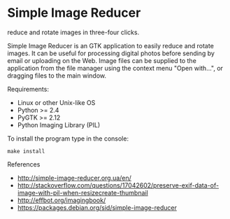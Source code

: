 # Simple Image Reducer
reduce and rotate images in three-four clicks.

Simple Image Reducer is an GTK application to easily reduce and rotate images.
It can be useful for processing digital photos before sending by email or
uploading on the Web. Image files can be supplied to the application from the
file manager using the context menu "Open with...", or dragging files to the
main window.

Requirements:

* Linux or other Unix-like OS
* Python >= 2.4
* PyGTK >= 2.12
* Python Imaging Library (PIL)

To install the program type in the console:

    make install

References
* http://simple-image-reducer.org.ua/en/
* http://stackoverflow.com/questions/17042602/preserve-exif-data-of-image-with-pil-when-resizecreate-thumbnail
* http://effbot.org/imagingbook/
* https://packages.debian.org/sid/simple-image-reducer
